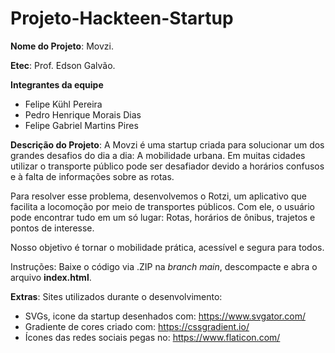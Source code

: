 # Projeto-Hackteen-Startup

<strong>Nome do Projeto</strong>: 
Movzi.

<strong>Etec</strong>: 
Prof. Edson Galvão.

<strong>Integrantes da equipe</strong>
  - Felipe Kühl Pereira
  - Pedro Henrique Morais Dias
  - Felipe Gabriel Martins Pires

<strong>Descrição do Projeto</strong>:
  A Movzi é uma startup criada para solucionar um dos grandes desafios do dia a dia: A mobilidade urbana.
  Em muitas cidades utilizar o transporte público pode ser desafiador devido a horários confusos e à falta de informações sobre as rotas.

  Para resolver esse problema, desenvolvemos o Rotzi, um aplicativo que facilita a locomoção por meio de transportes públicos.
  Com ele, o usuário pode encontrar tudo em um só lugar: Rotas, horários de ônibus, trajetos e pontos de interesse.

  Nosso objetivo é tornar o mobilidade prática, acessível e segura para todos.

Instruções: Baixe o código via .ZIP na <i>branch main</i>, descompacte e abra o arquivo <strong>index.html</strong>.

<strong>Extras</strong>:
  Sites utilizados durante o desenvolvimento:
  - SVGs, icone da startup desenhados com: https://www.svgator.com/
  - Gradiente de cores criado com: https://cssgradient.io/
  - Ícones das redes sociais pegas no: https://www.flaticon.com/
    

